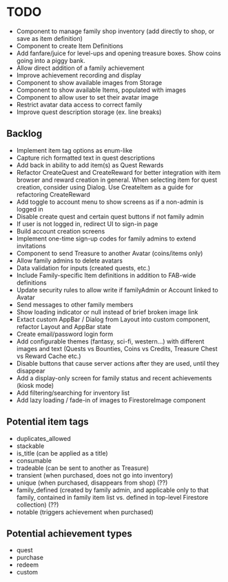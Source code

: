# TODO

- Component to manage family shop inventory (add directly to shop, or save as item definition)
- Component to create Item Definitions
- Add fanfare/juice for level-ups and opening treasure boxes. Show coins going into a piggy bank.
- Allow direct addition of a family achievement
- Improve achievement recording and display
- Component to show available images from Storage
- Component to show available Items, populated with images
- Component to allow user to set their avatar image
- Restrict avatar data access to correct family
- Improve quest description storage (ex. line breaks)

## Backlog

- Implement item tag options as enum-like
- Capture rich formatted text in quest descriptions
- Add back in ability to add item(s) as Quest Rewards
- Refactor CreateQuest and CreateReward for better integration with item browser and reward creation in general. When selecting item for quest creation, consider using Dialog. Use CreateItem as a guide for refactoring CreateReward
- Add toggle to account menu to show screens as if a non-admin is logged in
- Disable create quest and certain quest buttons if not family admin
- If user is not logged in, redirect UI to sign-in page
- Build account creation screens
- Implement one-time sign-up codes for family admins to extend invitations
- Component to send Treasure to another Avatar (coins/items only)
- Allow family admins to delete avatars
- Data validation for inputs (created quests, etc.)
- Include Family-specific Item definitions in addition to FAB-wide definitions
- Update security rules to allow write if familyAdmin or Account linked to Avatar
- Send messages to other family members
- Show loading indicator or null instead of brief broken image link
- Extact custom AppBar / Dialog from Layout into custom component, refactor Layout and AppBar state
- Create email/password login form
- Add configurable themes (fantasy, sci-fi, western...) with different images and text (Quests vs Bounties, Coins vs Credits, Treasure Chest vs Reward Cache etc.)
- Disable buttons that cause server actions after they are used, until they disappear
- Add a display-only screen for family status and recent achievements (kiosk mode)
- Add filtering/searching for inventory list
- Add lazy loading / fade-in of images to FirestoreImage component

## Potential item tags

- duplicates_allowed
- stackable
- is_title (can be applied as a title)
- consumable
- tradeable (can be sent to another as Treasure)
- transient (when purchased, does not go into inventory)
- unique (when purchased, disappears from shop) (??)
- family_defined (created by family admin, and applicable only to that family, contained in family item list vs. defined in top-level Firestore collection) (??)
- notable (triggers achievement when purchased)

## Potential achievement types

- quest
- purchase
- redeem
- custom
